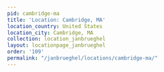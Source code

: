 ```yaml
---
pid: cambridge-ma
title: 'Location: Cambridge, MA'
location_country: United States
location_city: Cambridge, MA
collection: location_janbrueghel
layout: locationpage_janbrueghel
order: '109'
permalink: "/janbrueghel/locations/cambridge-ma/"
---
```

